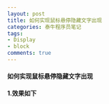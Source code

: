 ```yaml
---
layout: post
title: 如何实现鼠标悬停隐藏文字出现
categories: 泰牛程序员笔记
tags: 
- Display
- block
comments: true
---
```



#### 如何实现鼠标悬停隐藏文字出现
**1.效果如下**
<html>
<head>
	<meta charset="UTF-8" />
	<title>鼠标移动到图片文字显示</title>
	<style type="text/css">
		
		/***
			设置li为相对定位		
		*/
		.content ul li {
			 float:left;
			 list-style:none;
			 position:relative;
		}
		/***
			设置隐藏文本为绝对定位
			并且把文本隐藏起来	
		*/
		.content li span{
			position:absolute;
			left:0px;
			bottom:2px;
			background:red;
			display:none;
			width:151px;

		}
		/***
			当鼠标移动到图片上，显示隐藏的文本
		*/
		ul li:hover span{
			display:block;
		}
	</style>
</head>
<body>
		<div class="content">
			<ul>
				<li>
					<a href="#"><img src="http://xueyao.me/images/2016/chanpin_img.jpg"></a>
					<span>PHP工程师</span>
				</li>
			</ul>
		</div>
</body>
</html>
<br>
##### 代码如下
{% highlight html  %}
<nav class="navbar navbar-default navbar-fixed-top">
    <div class="content">
			<ul>
				<li>
					<a href="#"><img src="http://xueyao.me/images/2016/chanpin_img.jpg"></a>
					<span>PHP工程师</span>
				</li>
			</ul>
	</div>
{% endhighlight %}
{% highlight html  %}
		
		/***
			设置li为相对定位		
		*/
		.content ul li {
			 float:left;
			 list-style:none;
			 position:relative;
		}
		/***
			设置隐藏文本为绝对定位
			并且把文本隐藏起来	
		*/
		.content li span{
			position:absolute;
			left:0px;
			bottom:2px;
			background:red;
			display:none;
			width:151px;

		}
		/***
			当鼠标移动到图片上，显示隐藏的文本
		*/
		ul li:hover span{
			display:block;
		}
{% endhighlight %}